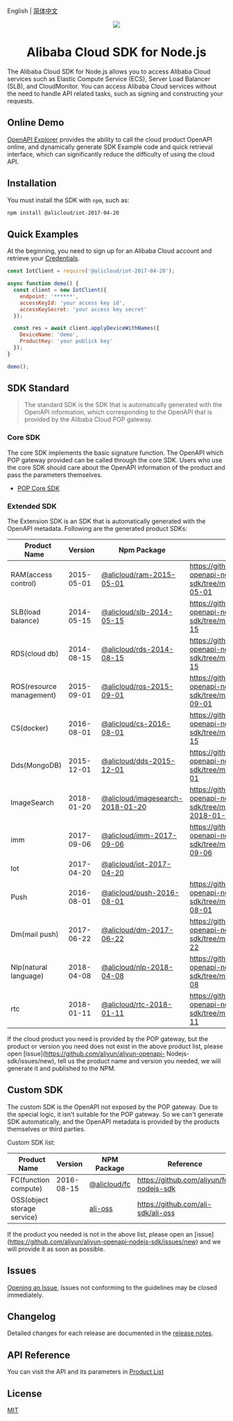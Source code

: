 English | [简体中文](./README-CN.md)


<p align="center">
<a href=" https://www.alibabacloud.com"><img src="https://aliyunsdk-pages.alicdn.com/icons/AlibabaCloud.svg"></a>
</p>

<h1 align="center">Alibaba Cloud SDK for Node.js</h1>

The Alibaba Cloud SDK for Node.js allows you to access Alibaba Cloud services such as Elastic Compute Service (ECS), Server Load Balancer (SLB), and CloudMonitor. You can access Alibaba Cloud services without the need to handle API related tasks, such as signing and constructing your requests.


## Online Demo
[OpenAPI Explorer](https://api.aliyun.com/#/?product=Ecs&api=DescribeAccessPoints&params={}&tab=DEMO&lang=NODEJS) provides the ability to call the cloud product OpenAPI online, and dynamically generate SDK Example code and quick retrieval interface, which can significantly reduce the difficulty of using the cloud API.


## Installation
You must install the SDK with `npm`, such as:

```bash
npm install @alicloud/iot-2017-04-20
```


## Quick Examples

At the beginning, you need to sign up for an Alibaba Cloud account and retrieve your [Credentials](https://usercenter.console.aliyun.com/#/manage/ak).

```js
const IotClient = require('@alicloud/iot-2017-04-20');

async function demo() {
  const client = new IotClient({
    endpoint: '******',
    accessKeyId: 'your access key id',
    accessKeySecret: 'your access key secret'
  });

  const res = await client.applyDeviceWithNames({
    DeviceName: 'demo', 
    ProductKey: 'your publick key'
  });
}

demo();
```


## SDK Standard

> The standard SDK is the SDK that is automatically generated with the OpenAPI information, which corresponding to the OpenAPI that is provided by the Alibaba Cloud POP gateway.

### Core SDK

The core SDK implements the basic signature function. The OpenAPI which POP gateway provided can be called through the core SDK. Users who use the core SDK should care about the OpenAPI information of the product and pass the parameters themselves.

- [POP Core SDK](https://www.npmjs.com/package/@alicloud/pop-core)

### Extended SDK

The Extension SDK is an SDK that is automatically generated with the OpenAPI metadata. Following are the generated product SDKs:

|    Product Name    |  Version |  Npm Package | Reference  |
| ----------- | ------ | -------- | -------- |
| RAM(access control) | 2015-05-01 | [@alicloud/ram-2015-05-01](https://www.npmjs.com/package/@alicloud/ram-2015-05-01) | https://github.com/aliyun/aliyun-openapi-nodejs-sdk/tree/master/Ram-2015-05-01 |
| SLB(load balance) | 2014-05-15 | [@alicloud/slb-2014-05-15](https://www.npmjs.com/package/@alicloud/slb-2014-05-15) | https://github.com/aliyun/aliyun-openapi-nodejs-sdk/tree/master/Slb-2014-05-15 |
| RDS(cloud db) | 2014-08-15 | [@alicloud/rds-2014-08-15](https://www.npmjs.com/package/@alicloud/rds-2014-08-15) | https://github.com/aliyun/aliyun-openapi-nodejs-sdk/tree/master/Rds-2014-08-15 |
| ROS(resource management) | 2015-09-01 | [@alicloud/ros-2015-09-01](https://www.npmjs.com/package/@alicloud/ros-2015-09-01) | https://github.com/aliyun/aliyun-openapi-nodejs-sdk/tree/master/ROS-2015-09-01 |
| CS(docker) | 2016-08-01 | [@alicloud/cs-2016-08-01](https://www.npmjs.com/package/@alicloud/cs-2015-12-15) | https://github.com/aliyun/aliyun-openapi-nodejs-sdk/tree/master/CS-2015-12-15 |
| Dds(MongoDB) | 2015-12-01 | [@alicloud/dds-2015-12-01](https://www.npmjs.com/package/@alicloud/dds-2015-12-01) | https://github.com/aliyun/aliyun-openapi-nodejs-sdk/tree/master/Dds-2015-12-01 |
| ImageSearch | 2018-01-20 | [@alicloud/imagesearch-2018-01-20](https://www.npmjs.com/package/@alicloud/imagesearch-2018-01-20) | https://github.com/aliyun/aliyun-openapi-nodejs-sdk/tree/master/ImageSearch-2018-01-20|
| imm |  2017-09-06 | [@alicloud/imm-2017-09-06](https://www.npmjs.com/package/@alicloud/imm-2017-09-06) | https://github.com/aliyun/aliyun-openapi-nodejs-sdk/tree/master/imm-2017-09-06 |
| Iot |  2017-04-20 | [@alicloud/iot-2017-04-20](https://www.npmjs.com/package/@alicloud/iot-2017-04-20) |  |
| Push |  2016-08-01 | [@alicloud/push-2016-08-01](https://www.npmjs.com/package/@alicloud/push-2016-08-01) | https://github.com/aliyun/aliyun-openapi-nodejs-sdk/tree/master/Push-2016-08-01 |
| Dm(mail push) | 2017-06-22 | [@alicloud/dm-2017-06-22](https://www.npmjs.com/package/@alicloud/dm-2017-06-22) | https://github.com/aliyun/aliyun-openapi-nodejs-sdk/tree/master/Dm-2017-06-22 |
| Nlp(natural language) | 2018-04-08 | [@alicloud/nlp-2018-04-08](https://www.npmjs.com/package/@alicloud/nlp-2018-04-08) | https://github.com/aliyun/aliyun-openapi-nodejs-sdk/tree/master/Nlp-2018-04-08 |
| rtc | 2018-01-11 | [@alicloud/rtc-2018-01-11](https://www.npmjs.com/package/@alicloud/rtc-2018-01-11) | https://github.com/aliyun/aliyun-openapi-nodejs-sdk/tree/master/rtc-2018-01-11 |

If the cloud product you need is provided by the POP gateway, but the product or version you need does not exist in the above product list, please open [issue](https://github.com/aliyun/aliyun-openapi- Nodejs-sdk/issues/new), tell us the product name and version you needed, we will generate it and published to the NPM.

## Custom SDK

The custom SDK is the OpenAPI not exposed by the POP gateway. Due to the special logic, it isn't suitable for the POP gateway. So we can't generate SDK  automatically, and the OpenAPI metadata is provided by the products themselves or third parties.

Custom SDK list:

|    Product Name    | Version | NPM Package | Reference |
| ----------- | ------ | -------- | -------- |
| FC(function compute) | 2016-08-15 | [@alicloud/fc](https://www.npmjs.com/package/@alicloud/fc) | https://github.com/aliyun/fc-nodejs-sdk |
| OSS(object storage service) |  | [ali-oss](https://www.npmjs.com/package/ali-oss) | https://github.com/ali-sdk/ali-oss |

If the product you needed is not in the above list, please open an [issue] (https://github.com/aliyun/aliyun-openapi-nodejs-sdk/issues/new) and we will provide it as soon as possible.


## Issues
[Opening an Issue](https://github.com/aliyun/aliyun-openapi-nodejs-sdk/issues/new), Issues not conforming to the guidelines may be closed immediately.


## Changelog
Detailed changes for each release are documented in the [release notes]().


## API Reference
You can visit the API and its parameters in [Product List](https://www.alibabacloud.com/en)


## License
[MIT](LICENSE)
